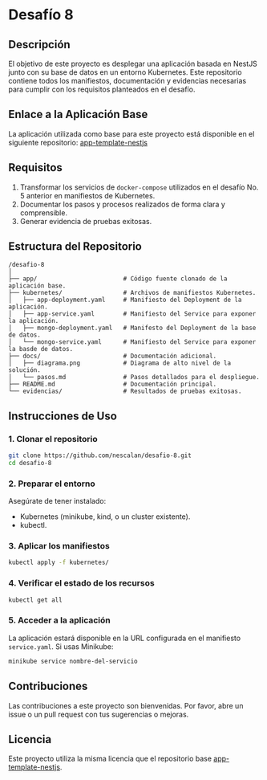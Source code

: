 # Desafío 8

## Descripción

El objetivo de este proyecto es desplegar una aplicación basada en NestJS junto con su base de datos en un entorno Kubernetes. Este repositorio contiene todos los manifiestos, documentación y evidencias necesarias para cumplir con los requisitos planteados en el desafío.

## Enlace a la Aplicación Base

La aplicación utilizada como base para este proyecto está disponible en el siguiente repositorio:
[app-template-nestjs](https://github.com/yosoyfunes/app-template-nestjs)

## Requisitos

1. Transformar los servicios de `docker-compose` utilizados en el desafío No. 5 anterior en manifiestos de Kubernetes.
2. Documentar los pasos y procesos realizados de forma clara y comprensible.
3. Generar evidencia de pruebas exitosas.

## Estructura del Repositorio

```
/desafio-8
│
├── app/                        # Código fuente clonado de la aplicación base.
├── kubernetes/                 # Archivos de manifiestos Kubernetes.
│   ├── app-deployment.yaml     # Manifiesto del Deployment de la aplicación.
│   ├── app-service.yaml        # Manifiesto del Service para exponer la aplicación.
│   ├── mongo-deployment.yaml   # Manifesto del Deployment de la base de datos.
│   └── mongo-service.yaml      # Manifiesto del Service para exponer la basde de datos.
├── docs/                       # Documentación adicional.
│   ├── diagrama.png            # Diagrama de alto nivel de la solución.
│   └── pasos.md                # Pasos detallados para el despliegue.
├── README.md                   # Documentación principal.
└── evidencias/                 # Resultados de pruebas exitosas.
```

## Instrucciones de Uso

### 1. Clonar el repositorio

```bash
git clone https://github.com/nescalan/desafio-8.git
cd desafio-8
```

### 2. Preparar el entorno

Asegúrate de tener instalado:

- Kubernetes (minikube, kind, o un cluster existente).
- kubectl.

### 3. Aplicar los manifiestos

```bash
kubectl apply -f kubernetes/
```

### 4. Verificar el estado de los recursos

```bash
kubectl get all
```

### 5. Acceder a la aplicación

La aplicación estará disponible en la URL configurada en el manifiesto `service.yaml`. Si usas Minikube:

```bash
minikube service nombre-del-servicio
```

## Contribuciones

Las contribuciones a este proyecto son bienvenidas. Por favor, abre un issue o un pull request con tus sugerencias o mejoras.

## Licencia

Este proyecto utiliza la misma licencia que el repositorio base [app-template-nestjs](https://github.com/yosoyfunes/app-template-nestjs).
